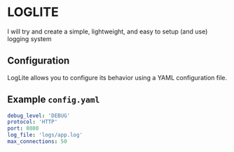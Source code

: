 # LOGLITE

I will try and create a simple, lightweight, and easy to setup (and use) logging system

## Configuration

LogLite allows you to configure its behavior using a YAML configuration file.

## Example `config.yaml`

```yaml
debug_level: 'DEBUG'
protocol: 'HTTP'
port: 8080
log_file: 'logs/app.log'
max_connections: 50
```
